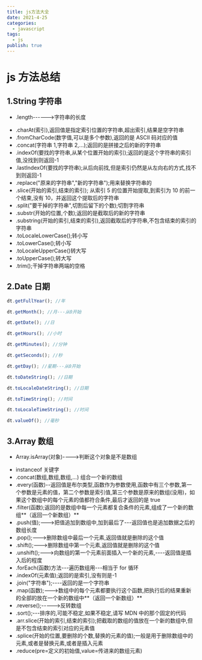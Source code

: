 ```yaml
---
title: js方法大全
date: 2021-4-25
categories:
  - javascript
tags:
  - js
publish: true
---
```


<!-- more -->

# js 方法总结

## 1.String 字符串

- .length------>字符串的长度

* .charAt(索引),返回值是指定索引位置的字符串,超出索引,结果是空字符串
* .fromCharCode(数字值,可以是多个参数),返回的是 ASCII 码对应的值
* .concat(字符串 1,字符串 2,...);返回的是拼接之后的新的字符串
* .indexOf(要找的字符串,从某个位置开始的索引);返回的是这个字符串的索引值,没找到则返回-1
* .lastIndexOf(要找的字符串);从后向前找,但是索引仍然是从左向右的方式,找不到则返回-1
* .replace("原来的字符串","新的字符串");用来替换字符串的
* .slice(开始的索引,结束的索引); 从索引 5 的位置开始提取,到索引为 10 的前一个结束,没有 10，并返回这个提取后的字符串
* .split("要干掉的字符串",切割后留下的个数);切割字符串
* .substr(开始的位置,个数);返回的是截取后的新的字符串
* .substring(开始的索引,结束的索引),返回截取后的字符串,不包含结束的索引的字符串
* .toLocaleLowerCase();转小写
* .toLowerCase();转小写
* .toLocaleUpperCase()转大写
* .toUpperCase();转大写
* .trim();干掉字符串两端的空格

## 2.Date 日期

```js
dt.getFullYear(); //年

dt.getMonth(); //月---从0开始

dt.getDate(); //日

dt.getHours(); //小时

dt.getMinutes(); //分钟

dt.getSeconds(); //秒

dt.getDay(); //星期---从0开始

dt.toDateString(); //日期

dt.toLocaleDateString(); //日期

dt.toTimeString(); //时间

dt.toLocaleTimeString(); //时间

dt.valueOf(); //毫秒
```

## 3.Array 数组

- Array.isArray(对象)---->判断这个对象是不是数组

* instanceof 关键字
* .concat(数组,数组,数组,...) 组合一个新的数组
* .every(函数)--返回值是布尔类型,函数作为参数使用,函数中有三个参数,第一个参数是元素的值，第二个参数是索引值,第三个参数是原来的数组(没用)，如果这个数组中的每个元素的值都符合条件,最后才返回的是 true
* .filter(函数);返回的是数组中每一个元素都复合条件的元素,组成了一个新的数组**（返回一个新数组）**
* .push(值);--->把值追加到数组中,加到最后了---返回值也是追加数据之后的数组长度
* .pop();--->删除数组中最后一个元素,返回值就是删除的这个值
* .shift();--->删除数组中第一个元素,返回值就是删除的这个值
* .unshift();--->向数组的第一个元素前面插入一个新的元素,----返回值是插入后的程度
* .forEach(函数)方法---遍历数组用---相当于 for 循环
* .indexOf(元素值);返回的是索引,没有则是-1
* .join("字符串");----返回的是一个字符串
* .map(函数);--->数组中的每个元素都要执行这个函数,把执行后的结果重新的全部的放在一个新的数组中**（返回一个新数组）**
* .reverse();----->反转数组
* .sort();---排序的,可能不稳定,如果不稳定,请写 MDN 中的那个固定的代码
* .arr.slice(开始的索引,结束的索引);把截取的数组的值放在一个新的数组中,但是不包含结束的索引对应的元素值
* .splice(开始的位置,要删除的个数,替换的元素的值);一般是用于删除数组中的元素,或者是替换元素,或者是插入元素
* .reduce(pre=定义的初始值,value=传进来的数组元素)
